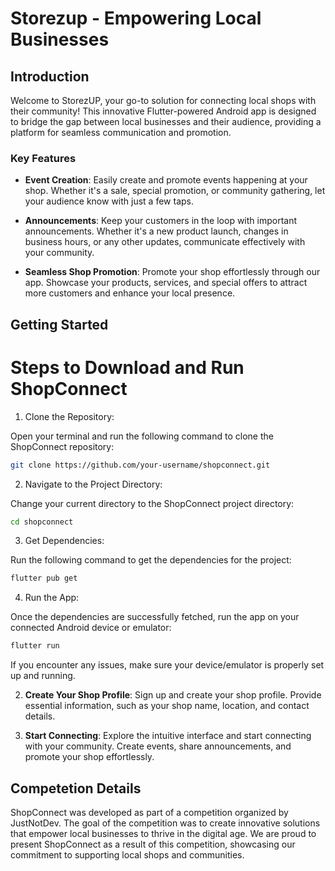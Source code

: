 
# Storezup - Empowering Local Businesses

## Introduction

Welcome to StorezUP, your go-to solution for connecting local shops with their community! This innovative Flutter-powered Android app is designed to bridge the gap between local businesses and their audience, providing a platform for seamless communication and promotion.

### Key Features

- **Event Creation**: Easily create and promote events happening at your shop. Whether it's a sale, special promotion, or community gathering, let your audience know with just a few taps.

- **Announcements**: Keep your customers in the loop with important announcements. Whether it's a new product launch, changes in business hours, or any other updates, communicate effectively with your community.

- **Seamless Shop Promotion**: Promote your shop effortlessly through our app. Showcase your products, services, and special offers to attract more customers and enhance your local presence.

## Getting Started


# Steps to Download and Run ShopConnect

 1. Clone the Repository:

Open your terminal and run the following command to clone the ShopConnect repository: 

```bash
git clone https://github.com/your-username/shopconnect.git
```
  
  2. Navigate to the Project Directory:

Change your current directory to the ShopConnect project directory:

```bash
cd shopconnect
```

  3. Get Dependencies:

Run the following command to get the dependencies for the project:

```bash
flutter pub get
```

  4. Run the App:

Once the dependencies are successfully fetched, run the app on your connected Android device or emulator:

```bash
flutter run
```
If you encounter any issues, make sure your device/emulator is properly set up and running.


2. **Create Your Shop Profile**: Sign up and create your shop profile. Provide essential information, such as your shop name, location, and contact details.

3. **Start Connecting**: Explore the intuitive interface and start connecting with your community. Create events, share announcements, and promote your shop effortlessly.

## Competetion Details

ShopConnect was developed as part of a competition organized by JustNotDev. The goal of the competition was to create innovative solutions that empower local businesses to thrive in the digital age. We are proud to present ShopConnect as a result of this competition, showcasing our commitment to supporting local shops and communities.




